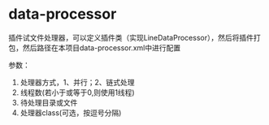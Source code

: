 # data-processor

插件试文件处理器，可以定义插件类（实现LineDataProcessor），然后将插件打包，然后路径在本项目data-processor.xml中进行配置

参数：

1. 处理器方式，1、并行；2、链式处理
1. 线程数(若小于或等于0,则使用1线程)
1. 待处理目录或文件
1. 处理器class(可选，按逗号分隔)